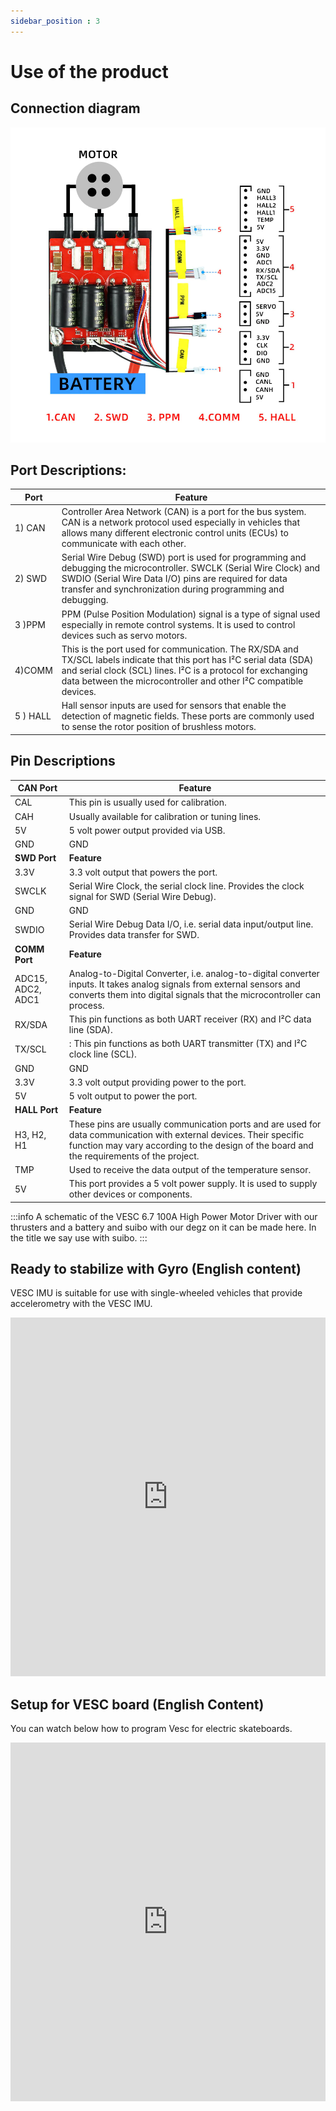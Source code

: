 ```yaml
---
sidebar_position : 3
---
```


# Use of the product

## Connection diagram

![Connection Diagram](./image/vesc69-100a-motor-surucu4.png)


## Port Descriptions:

| Port | Feature |
|----------------------------|--------------------------------------------------------------------------------------------------------------------------------------------------------------------------------------------------------------------------------------------|
|1)  CAN | Controller Area Network (CAN) is a port for the bus system. CAN is a network protocol used especially in vehicles that allows many different electronic control units (ECUs) to communicate with each other.
|2) SWD | Serial Wire Debug (SWD) port is used for programming and debugging the microcontroller. SWCLK (Serial Wire Clock) and SWDIO (Serial Wire Data I/O) pins are required for data transfer and synchronization during programming and debugging.
3 )PPM | PPM (Pulse Position Modulation) signal is a type of signal used especially in remote control systems. It is used to control devices such as servo motors.
| 4)COMM | This is the port used for communication. The RX/SDA and TX/SCL labels indicate that this port has I²C serial data (SDA) and serial clock (SCL) lines. I²C is a protocol for exchanging data between the microcontroller and other I²C compatible devices.
|5 ) HALL | Hall sensor inputs are used for sensors that enable the detection of magnetic fields. These ports are commonly used to sense the rotor position of brushless motors.

## Pin Descriptions
 
| CAN Port | Feature |
|----------------------------|--------------------------------------------------------------------------------------------------------------------------------------------------------------------------------------------------------------------------------------------|
|CAL | This pin is usually used for calibration.
CAH |Usually available for calibration or tuning lines.
|5V| 5 volt power output provided via USB.
|GND| GND 
| **SWD Port** | **Feature** |
|3.3V |3.3 volt output that powers the port.
SWCLK |Serial Wire Clock, the serial clock line. Provides the clock signal for SWD (Serial Wire Debug).
|GND| GND|
|SWDIO| Serial Wire Debug Data I/O, i.e. serial data input/output line. Provides data transfer for SWD.
|**COMM Port** | **Feature** |
|ADC15, ADC2, ADC1 | Analog-to-Digital Converter, i.e. analog-to-digital converter inputs. It takes analog signals from external sensors and converts them into digital signals that the microcontroller can process.
RX/SDA | This pin functions as both UART receiver (RX) and I²C data line (SDA).
TX/SCL |: This pin functions as both UART transmitter (TX) and I²C clock line (SCL).
|GND| GND|
|3.3V|3.3 volt output providing power to the port.
|5V|5 volt output to power the port. 
**HALL Port** | **Feature** |
|H3, H2, H1 | These pins are usually communication ports and are used for data communication with external devices. Their specific function may vary according to the design of the board and the requirements of the project.
TMP | Used to receive the data output of the temperature sensor.
|5V| This port provides a 5 volt power supply. It is used to supply other devices or components.| |



:::info
A schematic of the VESC 6.7 100A High Power Motor Driver with our thrusters and a battery and suibo with our degz on it can be made here. In the title we say use with suibo.
::: 

## Ready to stabilize with Gyro (English content)

VESC IMU is suitable for use with single-wheeled vehicles that provide accelerometry with the VESC IMU.

<iframe width="100%" height="574" src="https://www.youtube.com/embed/iGgNuo6o_Ug" title="VESC IMU Accelerometer Calibration - How To" frameborder="0" allow="accelerometer; autoplay; clipboard-write; encrypted-media; gyroscope; picture-in-picture; web-share" allowfullscreen></iframe>

## Setup for VESC board (English Content)

You can watch below how to program Vesc for electric skateboards.

<iframe width="100%" height="574" src="https://www.youtube.com/embed/lDuV8cnPRmI" title="VESC® Tool 2020 Tutorial - How to Program Vesc for DIY Electric Skateboards" frameborder="0" allow="accelerometer; autoplay; clipboard-write; encrypted-media; gyroscope; picture-in-picture; web-share" allowfullscreen></iframe>